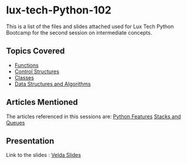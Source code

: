 # lux-tech-Python-102
This is a list of the files and slides attached used for Lux Tech Python Bootcamp for the second session on intermediate concepts.

## Topics Covered
 - [Functions](https://github.com/veldakarimi/lux-tech-Python-102/blob/main/functions.py)
 - [Control Structures](https://github.com/veldakarimi/lux-tech-Python-102/blob/main/control-flow.py)
 - [Classes](https://github.com/veldakarimi/lux-tech-Python-102/blob/main/classes.py)
 - [Data Structures and Algorithms](https://github.com/veldakarimi/lux-tech-Python-102/blob/main/dsa.py)

## Articles Mentioned
 
 The articles referenced in this sessions are:
[Python Features](https://veldakkiara.hashnode.dev/python-features)
[Stacks and Queues](https://veldakkiara.hashnode.dev/data-structures-stacks-and-queues)

## Presentation
 
 Link to the slides : [Velda Slides](https://www.canva.com/design/DAE35E4kFro/QH4db8VcBzPbADf1_qBXig/view?utm_content=DAE35E4kFro&utm_campaign=designshare&utm_medium=link&utm_source=publishsharelink)
